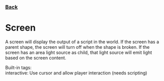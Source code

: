 ### [Back](README.md)
# Screen
A screen will display the output of a script in the world. If the screen has a parent shape, the screen will turn off when the shape is broken. If the screen has an area light source as child, that light source will emit light based on the screen content.

Built-in tags:  
interactive: Use cursor and allow player interaction (needs scripting)